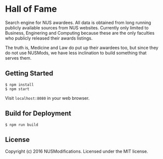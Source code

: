 Hall of Fame
==

Search engine for NUS awardees. All data is obtained from long running publicly available sources from NUS websites.
Currently only limited to Business, Enginering and Computing because these are the only faculties who publicly released their awards listings.

The truth is, Medicine and Law do put up their awardees too, but since they do not use NUSMods, we have less inclination to build something that serves them.

## Getting Started
```
$ npm install
$ npm start
```

Visit `localhost:8080` in your web browser.

## Build for Deployment
```
$ npm run build
```

## License

Copyright (c) 2016 NUSModifications. Licensed under the MIT license.
